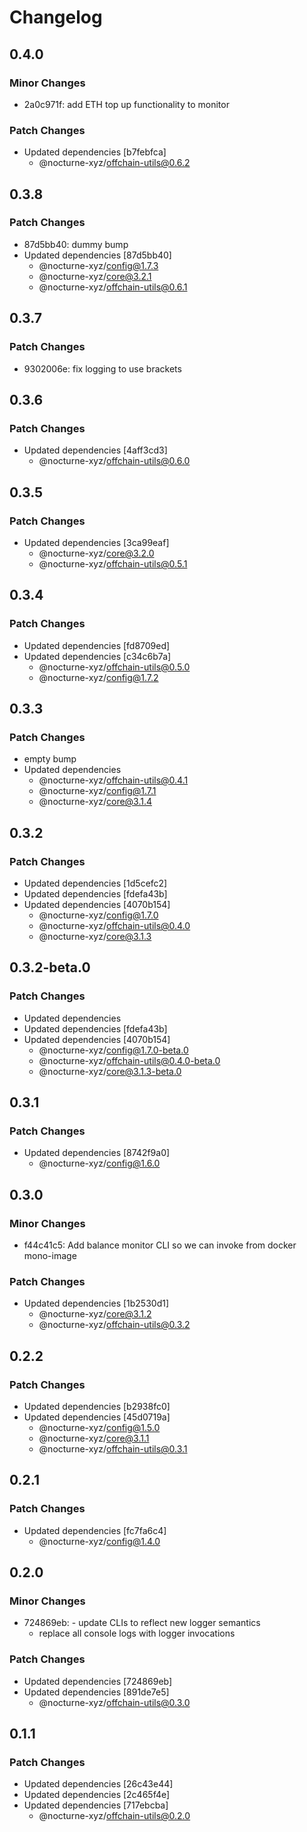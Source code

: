 # Changelog

## 0.4.0

### Minor Changes

- 2a0c971f: add ETH top up functionality to monitor

### Patch Changes

- Updated dependencies [b7febfca]
  - @nocturne-xyz/offchain-utils@0.6.2

## 0.3.8

### Patch Changes

- 87d5bb40: dummy bump
- Updated dependencies [87d5bb40]
  - @nocturne-xyz/config@1.7.3
  - @nocturne-xyz/core@3.2.1
  - @nocturne-xyz/offchain-utils@0.6.1

## 0.3.7

### Patch Changes

- 9302006e: fix logging to use brackets

## 0.3.6

### Patch Changes

- Updated dependencies [4aff3cd3]
  - @nocturne-xyz/offchain-utils@0.6.0

## 0.3.5

### Patch Changes

- Updated dependencies [3ca99eaf]
  - @nocturne-xyz/core@3.2.0
  - @nocturne-xyz/offchain-utils@0.5.1

## 0.3.4

### Patch Changes

- Updated dependencies [fd8709ed]
- Updated dependencies [c34c6b7a]
  - @nocturne-xyz/offchain-utils@0.5.0
  - @nocturne-xyz/config@1.7.2

## 0.3.3

### Patch Changes

- empty bump
- Updated dependencies
  - @nocturne-xyz/offchain-utils@0.4.1
  - @nocturne-xyz/config@1.7.1
  - @nocturne-xyz/core@3.1.4

## 0.3.2

### Patch Changes

- Updated dependencies [1d5cefc2]
- Updated dependencies [fdefa43b]
- Updated dependencies [4070b154]
  - @nocturne-xyz/config@1.7.0
  - @nocturne-xyz/offchain-utils@0.4.0
  - @nocturne-xyz/core@3.1.3

## 0.3.2-beta.0

### Patch Changes

- Updated dependencies
- Updated dependencies [fdefa43b]
- Updated dependencies [4070b154]
  - @nocturne-xyz/config@1.7.0-beta.0
  - @nocturne-xyz/offchain-utils@0.4.0-beta.0
  - @nocturne-xyz/core@3.1.3-beta.0

## 0.3.1

### Patch Changes

- Updated dependencies [8742f9a0]
  - @nocturne-xyz/config@1.6.0

## 0.3.0

### Minor Changes

- f44c41c5: Add balance monitor CLI so we can invoke from docker mono-image

### Patch Changes

- Updated dependencies [1b2530d1]
  - @nocturne-xyz/core@3.1.2
  - @nocturne-xyz/offchain-utils@0.3.2

## 0.2.2

### Patch Changes

- Updated dependencies [b2938fc0]
- Updated dependencies [45d0719a]
  - @nocturne-xyz/config@1.5.0
  - @nocturne-xyz/core@3.1.1
  - @nocturne-xyz/offchain-utils@0.3.1

## 0.2.1

### Patch Changes

- Updated dependencies [fc7fa6c4]
  - @nocturne-xyz/config@1.4.0

## 0.2.0

### Minor Changes

- 724869eb: - update CLIs to reflect new logger semantics
  - replace all console logs with logger invocations

### Patch Changes

- Updated dependencies [724869eb]
- Updated dependencies [891de7e5]
  - @nocturne-xyz/offchain-utils@0.3.0

## 0.1.1

### Patch Changes

- Updated dependencies [26c43e44]
- Updated dependencies [2c465f4e]
- Updated dependencies [717ebcba]
  - @nocturne-xyz/offchain-utils@0.2.0
